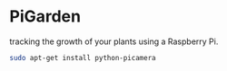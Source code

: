 # PiGarden

tracking the growth of your plants using a Raspberry Pi.

```bash
sudo apt-get install python-picamera
```

```bash

```
